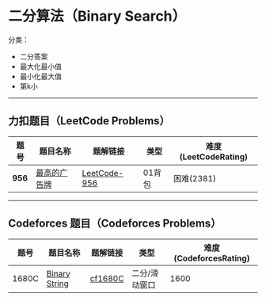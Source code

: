 # 二分算法（Binary Search）

分类：

- 二分答案
- 最大化最小值
- 最小化最大值
- 第k小
---

## 力扣题目（LeetCode Problems）

| 题号 | 题目名称 | 题解链接 |  类型   | 难度(LeetCodeRating) |
|------|----------|----------|----------|----------------------|
| **956** | [最高的广告牌](https://leetcode.cn/problems/tallest-billboard/) | [LeetCode-956](solution/LeetCode956.md) |    01背包      | 困难(2381) |

---

## Codeforces 题目（Codeforces Problems）

| 题号 | 题目名称 | 题解链接 | 类型 | 难度(CodeforcesRating) |
|------|----------|----------|------|------------------------|
| 1680C | [Binary String](https://codeforces.com/contest/1680/problem/C) | [cf1680C](solution/cf1680C.md) | 二分/滑动窗口 | 1600 |

